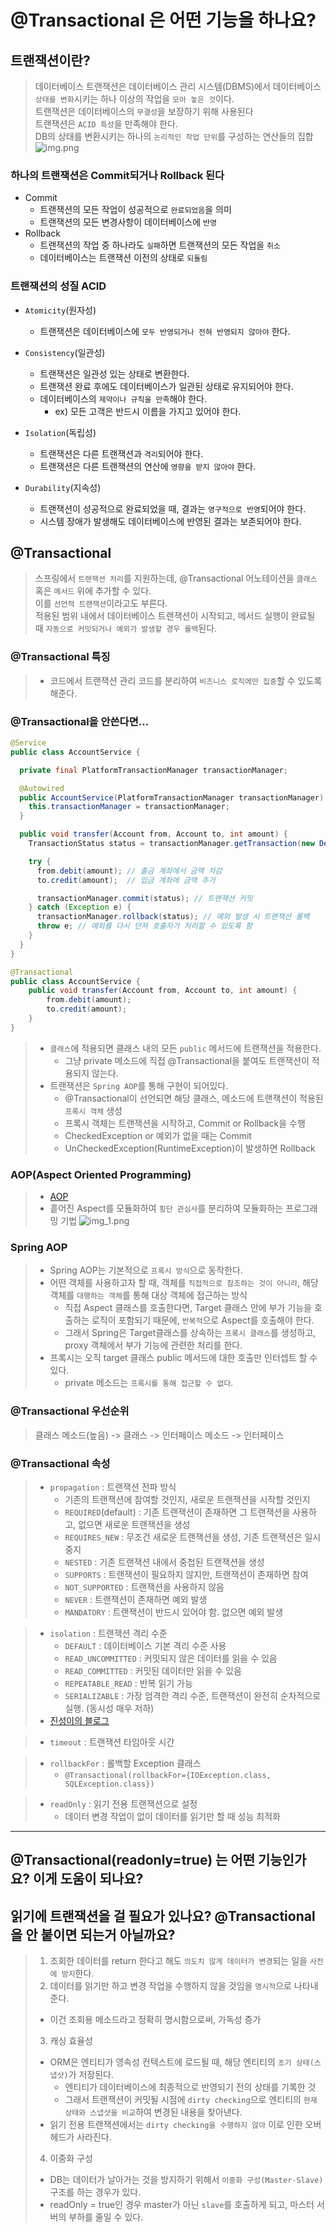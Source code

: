 # @Transactional 은 어떤 기능을 하나요?
## 트랜잭션이란?
> 데이터베이스 트랜잭션은 데이터베이스 관리 시스템(DBMS)에서 데이터베이스 `상태를 변화`시키는 하나 이상의 작업을 `모아 놓은 것`이다.
> </br>트랜잭션은 데이터베이스의 `무결성`을 보장하기 위해 사용된다
> </br>트랜잭션은 `ACID 특성`을 만족해야 한다.
> </br> DB의 상태를 변환시키는 하나의 `논리적인 작업 단위`를 구성하는 연산들의 집합
![img.png](img.png)
### 하나의 트랜잭션은  Commit되거나 Rollback 된다
- Commit
  - 트랜잭션의 모든 작업이 성공적으로 `완료되었음`을 의미
  - 트랜잭션의 모든 변경사항이 데이터베이스에 `반영`
- Rollback
  - 트랜잭션의 작업 중 하나라도 `실패`하면 트랜잭션의 모든 작업을 `취소`
  - 데이터베이스는 트랜잭션 이전의 상태로 `되돌림`

### 트랜잭션의 성질 ACID
- `Atomicity`(원자성)
  - 트랜잭션은 데이터베이스에 `모두 반영되거나 전혀 반영되지 않아야` 한다.


- `Consistency`(일관성)
  - 트랜잭션은 일관성 있는 상태로 변환한다.
  - 트랜잭션 완료 후에도 데이터베이스가 일관된 상태로 유지되어야 한다.
  - 데이터베이스의 `제약이나 규칙을 만족`해야 한다.
    - ex) 모든 고객은 반드시 이름을 가지고 있어야 한다.
  

- `Isolation`(독립성)
  - 트랜잭션은 다른 트랜잭션과 `격리`되어야 한다.
  - 트랜잭션은 다른 트랜잭션의 연산에 `영향을 받지 않아야` 한다.
  
    
- `Durability`(지속성)
  - 트랜잭션이 성공적으로 완료되었을 때, 결과는 `영구적으로 반영`되어야 한다.
  - 시스템 장애가 발생해도 데이터베이스에 반영된 결과는 보존되어야 한다.


## @Transactional
> 스프링에서 `트랜잭션 처리`를 지원하는데, @Transactional 어노테이션을 `클래스` 혹은 `메서드` 위에 추가할 수 있다.
> </br> 이를 `선언적 트랜잭션`이라고도 부른다.
> </br>적용된 범위 내에서 데이터베이스 트랜잭션이 시작되고, 메서드 실행이 완료될 때 `자동으로 커밋되거나 예외가 발생할 경우 롤백`된다.

### @Transactional 특징
> - 코드에서 트랜잭션 관리 코드를 분리하여 `비즈니스 로직에만 집중`할 수 있도록 해준다.

### @Transactional을 안쓴다면...
```java
@Service
public class AccountService {

  private final PlatformTransactionManager transactionManager;

  @Autowired
  public AccountService(PlatformTransactionManager transactionManager) {
    this.transactionManager = transactionManager;
  }

  public void transfer(Account from, Account to, int amount) {
    TransactionStatus status = transactionManager.getTransaction(new DefaultTransactionDefinition());

    try {
      from.debit(amount); // 출금 계좌에서 금액 차감
      to.credit(amount);  // 입금 계좌에 금액 추가

      transactionManager.commit(status); // 트랜잭션 커밋
    } catch (Exception e) {
      transactionManager.rollback(status); // 예외 발생 시 트랜잭션 롤백
      throw e; // 예외를 다시 던져 호출자가 처리할 수 있도록 함
    }
  }
}
```
```java
@Transactional
public class AccountService {
    public void transfer(Account from, Account to, int amount) {
        from.debit(amount);
        to.credit(amount);
    }
}
```
> - `클래스`에 적용되면 클래스 내의 모든 `public` 메서드에 트랜잭션을 적용한다.
>   - 그냥 private 메소드에 직접 @Transactional을 붙여도 트랜잭션이 적용되지 않는다.
> - 트랜잭션은 `Spring AOP`를 통해 구현이 되어있다.
>   - @Transactional이 선언되면 해당 클래스, 메소드에 트랜잭션이 적용된 `프록시 객체` 생성
>   - 프록시 객체는 트랜잭션을 시작하고, Commit or Rollback을 수행
>   - CheckedException or 예외가 없을 때는 Commit
>   - UnCheckedException(RuntimeException)이 발생하면 Rollback

### AOP(Aspect Oriented Programming)
> - [AOP](07-JAVA_SPRING/12_AOP/Readme.md)
> - 흩어진 Aspect를 모듈화하여 `횡단 관심사`를 분리하여 모듈화하는 프로그래밍 기법
![img_1.png](img_1.png)

### Spring AOP
> - Spring AOP는 기본적으로 `프록시 방식`으로 동작한다.
> - 어떤 객체를 사용하고자 할 때, 객체를 `직접적으로 참조하는 것이 아니라`, 해당 객체를 `대행하는 객체`를 통해 대상 객체에 접근하는 방식
>   - 직접 Aspect 클래스를 호출한다면, Target 클래스 안에 부가 기능을 호출하는 로직이 포함되기 때문에, `반복적`으로 Aspect를 호출해야 한다.
>   - 그래서 Spring은 Target클래스를 상속하는 `프록시 클래스`를 생성하고, proxy 객체에서 부가 기능에 관련한 처리를 한다.
> - 프록시는 오직 target 클래스 public 메서드에 대한 호출만 인터셉트 할 수 있다.
>   - private 메소드는 `프록시를 통해 접근할 수 없다`.

### @Transactional 우선순위
> 클래스 메소드(높음) -> 클래스 -> 인터페이스 메소드 -> 인터페이스

### @Transactional 속성
> - `propagation` : 트랜잭션 전파 방식
>   - 기존의 트랜잭션에 참여할 것인지, 새로운 트랜잭션을 시작할 것인지
>   - `REQUIRED`(default) : 기존 트랜잭션이 존재하면 그 트랜잭션을 사용하고, 없으면 새로운 트랜잭션을 생성
>   - `REQUIRES_NEW` : 무조건 새로운 트랜잭션을 생성, 기존 트랜잭션은 일시 중지
>   - `NESTED` : 기존 트랜잭션 내에서 중첩된 트랜잭션을 생성
>   - `SUPPORTS` : 트랜잭션이 필요하지 않지만, 트랜잭션이 존재하면 참여
>   - `NOT_SUPPORTED` : 트랜잭션을 사용하지 않음
>   - `NEVER` : 트랜잭션이 존재하면 예외 발생
>   - `MANDATORY` : 트랜잭션이 반드시 있어야 함. 없으면 예외 발생

> - `isolation` : 트랜잭션 격리 수준
>   - `DEFAULT` : 데이터베이스 기본 격리 수준 사용
>   - `READ_UNCOMMITTED` : 커밋되지 않은 데이터를 읽을 수 있음
>   - `READ_COMMITTED` : 커밋된 데이터만 읽을 수 있음
>   - `REPEATABLE_READ` : 반복 읽기 가능
>   - `SERIALIZABLE` : 가장 엄격한 격리 수준, 트랜잭션이 완전히 순차적으로 실행. (동시성 매우 저하)
> - [진성이의 블로그](https://velog.io/@wlstjdwkd/DB-%ED%8A%B8%EB%9E%9C%EC%9E%AD%EC%85%98%EC%9D%98-Isolation-Level)

> - `timeout` : 트랜잭션 타임아웃 시간

> - `rollbackFor` : 롤백할 Exception 클래스
>   - `@Transactional(rollbackFor={IOException.class, SQLException.class})`

> - `readOnly` : 읽기 전용 트랜잭션으로 설정
>   - 데이터 변경 작업이 없이 데이터를 읽기만 할 때 성능 최적화

---
## @Transactional(readonly=true) 는 어떤 기능인가요? 이게 도움이 되나요?
## 읽기에 트랜잭션을 걸 필요가 있나요? @Transactional을 안 붙이면 되는거 아닐까요?
> 1. 조회한 데이터를 return 한다고 해도 `의도치 않게 데이터가 변경`되는 일을 `사전에 방지`한다.
> 2. 데이터를 읽기만 하고 변경 작업을 수행하지 않을 것임을 `명시적`으로 나타내준다.
>   - 이건 조회용 메소드라고 정확히 명시함으로써, 가독성 증가
> 3. 캐싱 효율성
>   - ORM은 엔티티가 영속성 컨텍스트에 로드될 때, 해당 엔티티의 `초기 상태(스냅샷)`가 저장된다.
>     - 엔티티가 데이터베이스에 최종적으로 반영되기 전의 상태를 기록한 것
>     - 그래서 트랜잭션이 커밋될 시점에 `dirty checking`으로 엔티티의 `현재 상태와 스냅샷을 비교`하여 변경된 내용을 찾아낸다.
>   - 읽기 전용 트랜잭션에서는 `dirty checking을 수행하지 않아` 이로 인한 오버헤드가 사라진다.
> 4. 이중화 구성
>   - DB는 데이터가 날아가는 것을 방지하기 위해서 `이중화 구성(Master-Slave)`구조를 하는 경우가 있다.
>   - readOnly = true인 경우 master가 아닌 `slave`를 호출하게 되고, 마스터 서버의 부하를 줄일 수 있다.